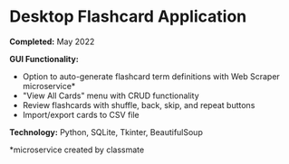 # Desktop Flashcard Application

**Completed:** May 2022

**GUI Functionality:** 
  - Option to auto-generate flashcard term definitions with Web Scraper microservice\*
  - "View All Cards" menu with CRUD functionality
  - Review flashcards with shuffle, back, skip, and repeat buttons
  - Import/export cards to CSV file
  
**Technology:** Python, SQLite, Tkinter, BeautifulSoup

\*microservice created by classmate